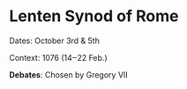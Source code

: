 # Lenten Synod of Rome

Dates: October 3rd & 5th

Context: 1076 (14‒22 Feb.)



**Debates**: Chosen by Gregory VII
